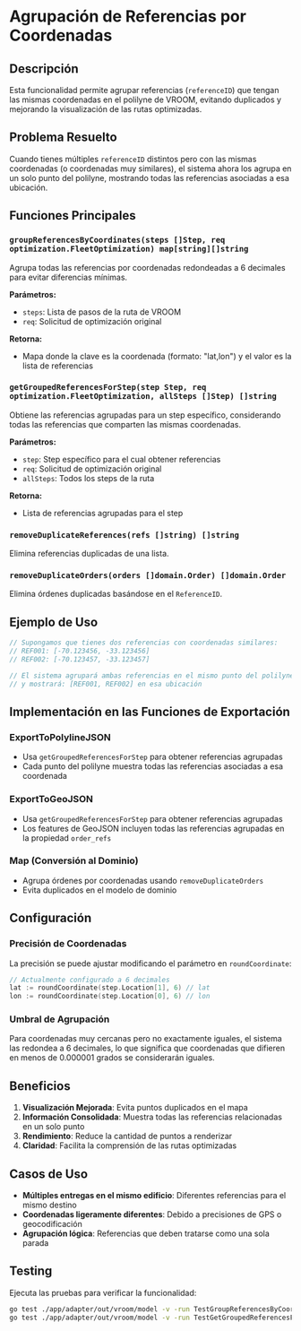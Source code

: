 # Agrupación de Referencias por Coordenadas

## Descripción

Esta funcionalidad permite agrupar referencias (`referenceID`) que tengan las mismas coordenadas en el polilyne de VROOM, evitando duplicados y mejorando la visualización de las rutas optimizadas.

## Problema Resuelto

Cuando tienes múltiples `referenceID` distintos pero con las mismas coordenadas (o coordenadas muy similares), el sistema ahora los agrupa en un solo punto del polilyne, mostrando todas las referencias asociadas a esa ubicación.

## Funciones Principales

### `groupReferencesByCoordinates(steps []Step, req optimization.FleetOptimization) map[string][]string`

Agrupa todas las referencias por coordenadas redondeadas a 6 decimales para evitar diferencias mínimas.

**Parámetros:**
- `steps`: Lista de pasos de la ruta de VROOM
- `req`: Solicitud de optimización original

**Retorna:**
- Mapa donde la clave es la coordenada (formato: "lat,lon") y el valor es la lista de referencias

### `getGroupedReferencesForStep(step Step, req optimization.FleetOptimization, allSteps []Step) []string`

Obtiene las referencias agrupadas para un step específico, considerando todas las referencias que comparten las mismas coordenadas.

**Parámetros:**
- `step`: Step específico para el cual obtener referencias
- `req`: Solicitud de optimización original
- `allSteps`: Todos los steps de la ruta

**Retorna:**
- Lista de referencias agrupadas para el step

### `removeDuplicateReferences(refs []string) []string`

Elimina referencias duplicadas de una lista.

### `removeDuplicateOrders(orders []domain.Order) []domain.Order`

Elimina órdenes duplicadas basándose en el `ReferenceID`.

## Ejemplo de Uso

```go
// Supongamos que tienes dos referencias con coordenadas similares:
// REF001: [-70.123456, -33.123456]
// REF002: [-70.123457, -33.123457]

// El sistema agrupará ambas referencias en el mismo punto del polilyne
// y mostrará: [REF001, REF002] en esa ubicación
```

## Implementación en las Funciones de Exportación

### ExportToPolylineJSON
- Usa `getGroupedReferencesForStep` para obtener referencias agrupadas
- Cada punto del polilyne muestra todas las referencias asociadas a esa coordenada

### ExportToGeoJSON
- Usa `getGroupedReferencesForStep` para obtener referencias agrupadas
- Los features de GeoJSON incluyen todas las referencias agrupadas en la propiedad `order_refs`

### Map (Conversión al Dominio)
- Agrupa órdenes por coordenadas usando `removeDuplicateOrders`
- Evita duplicados en el modelo de dominio

## Configuración

### Precisión de Coordenadas
La precisión se puede ajustar modificando el parámetro en `roundCoordinate`:

```go
// Actualmente configurado a 6 decimales
lat := roundCoordinate(step.Location[1], 6) // lat
lon := roundCoordinate(step.Location[0], 6) // lon
```

### Umbral de Agrupación
Para coordenadas muy cercanas pero no exactamente iguales, el sistema las redondea a 6 decimales, lo que significa que coordenadas que difieren en menos de 0.000001 grados se considerarán iguales.

## Beneficios

1. **Visualización Mejorada**: Evita puntos duplicados en el mapa
2. **Información Consolidada**: Muestra todas las referencias relacionadas en un solo punto
3. **Rendimiento**: Reduce la cantidad de puntos a renderizar
4. **Claridad**: Facilita la comprensión de las rutas optimizadas

## Casos de Uso

- **Múltiples entregas en el mismo edificio**: Diferentes referencias para el mismo destino
- **Coordenadas ligeramente diferentes**: Debido a precisiones de GPS o geocodificación
- **Agrupación lógica**: Referencias que deben tratarse como una sola parada

## Testing

Ejecuta las pruebas para verificar la funcionalidad:

```bash
go test ./app/adapter/out/vroom/model -v -run TestGroupReferencesByCoordinates
go test ./app/adapter/out/vroom/model -v -run TestGetGroupedReferencesForStep
``` 